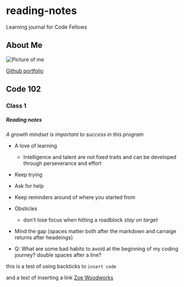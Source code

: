 # reading-notes
Learning journal for Code Fellows

## About Me
![Picture of me](/reading-notes/soundersgame.jpg)


[Github portfolio](https://github.com/MatthewGebhart)


## Code 102

### Class 1

##### Reading notes

*A growth mindset is important to success in this program*
- A love of learning
  - Intelligence and talent are not fixed traits and can be developed through perseverance and effort
- Keep trying
- Ask for help
- Keep reminders around of where you started from
- Obsticles
  - don't lose focus when hitting a roadblock *stay on target*  


- Mind the gap (spaces matter both after the markdown and carraige returns after headeings)
- Q: What are some bad habits to avoid at the beginning of my coding journey? double spaces after a line?


this is a test of using backticks to `insert code` 

and a test of inserting a link [Zoe Woodworks](http://www.zoewoodworks.com)

  
